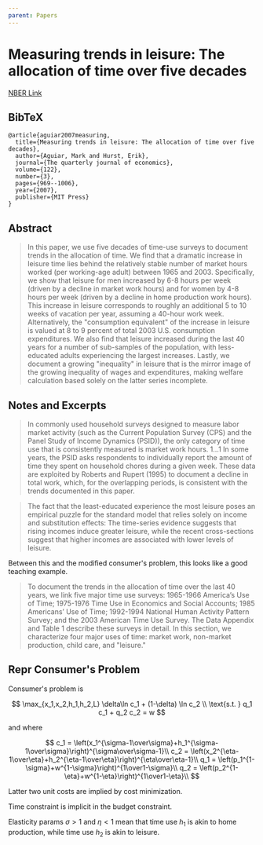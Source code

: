 ```yaml
---
parent: Papers
---
```


# Measuring trends in leisure: The allocation of time over five decades

[NBER Link](https://www.nber.org/papers/w12082)

## BibTeX
```
@article{aguiar2007measuring,
  title={Measuring trends in leisure: The allocation of time over five decades},
  author={Aguiar, Mark and Hurst, Erik},
  journal={The quarterly journal of economics},
  volume={122},
  number={3},
  pages={969--1006},
  year={2007},
  publisher={MIT Press}
}
```

## Abstract

> In this paper, we use five decades of time-use surveys to document trends in the allocation of time. We find that a dramatic increase in leisure time lies behind the relatively stable number of market hours worked (per working-age adult) between 1965 and 2003. Specifically, we show that leisure for men increased by 6-8 hours per week (driven by a decline in market work hours) and for women by 4-8 hours per week (driven by a decline in home production work hours). This increase in leisure corresponds to roughly an additional 5 to 10 weeks of vacation per year, assuming a 40-hour work week. Alternatively, the "consumption equivalent" of the increase in leisure is valued at 8 to 9 percent of total 2003 U.S. consumption expenditures. We also find that leisure increased during the last 40 years for a number of sub-samples of the population, with less-educated adults experiencing the largest increases. Lastly, we document a growing "inequality" in leisure that is the mirror image of the growing inequality of wages and expenditures, making welfare calculation based solely on the latter series incomplete.


## Notes and Excerpts

> In commonly used household surveys designed to measure labor market activity (such as
the Current Population Survey (CPS) and the Panel Study of Income Dynamics (PSID)), the only
category of time use that is consistently measured is market work hours.
1...1
In some years, the PSID asks respondents to individually report the amount of time they spent on household chores
during a given week. These data are exploited by Roberts and Rupert (1995) to document a decline in total work,
which, for the overlapping periods, is consistent with the trends documented in this paper.




> The fact that the least-educated
experience the most leisure poses an empirical puzzle for the standard model that relies solely on
income and substitution effects: The time-series evidence suggests that rising incomes induce
greater leisure, while the recent cross-sections suggest that higher incomes are associated with
lower levels of leisure.

Between this and the modified consumer's problem, this looks like a good teaching example.

> To document the trends in the allocation of time over the last 40 years, we link five major
time use surveys: 1965-1966 America’s Use of Time; 1975-1976 Time Use in Economics and
Social Accounts; 1985 Americans’ Use of Time; 1992-1994 National Human Activity Pattern
Survey; and the 2003 American Time Use Survey. The Data Appendix and Table 1 describe these
surveys in detail. In this section, we characterize four major uses of time: market work, non-market production, child care, and "leisure."



## Repr Consumer's Problem

Consumer's problem is

$$
\max_{x_1,x_2,h_1,h_2,L} \delta\ln c_1 + (1-\delta) \ln c_2 \\
\text{s.t. } q_1 c_1 + q_2 c_2 = w
$$

and where

$$
c_1 = \left(x_1^{\sigma-1\over\sigma}+h_1^{\sigma-1\over\sigma}\right)^{\sigma\over\sigma-1}\\
c_2 = \left(x_2^{\eta-1\over\eta}+h_2^{\eta-1\over\eta}\right)^{\eta\over\eta-1}\\
q_1 = \left(p_1^{1-\sigma}+w^{1-\sigma}\right)^{1\over1-\sigma}\\
q_2 = \left(p_2^{1-\eta}+w^{1-\eta}\right)^{1\over1-\eta}\\
$$

Latter two unit costs are implied by cost minimization.

Time constraint is implicit in the budget constraint.

Elasticity params $\sigma > 1$ and $\eta < 1$ mean that
time use $h_1$ is akin to home production,
while time use $h_2$ is akin to leisure.

<!--
with variables:
- market goods $x_1,x_2$
- consumption commodities $c_1,c_2$
- time usage $h_1,h_2$, and $L$ for market Labor
- elasticity params $\sigma > 1$ and $\eta < 1$
-->




